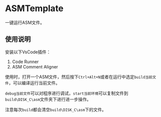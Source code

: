 # ASMTemplate

一键运行ASM文件。

## 使用说明

安装以下VsCode插件：

1. Code Runner
2. ASM Comment Aligner

使用时，打开一个ASM文件，然后按下`Ctrl+Alt+N`或者在运行中选定`build当前文件`，可以编译运行当前文件。

`debug当前文件`可以对程序进行调试，`start当前环境`可以复制文件到`build\DISK_C\asm`文件夹下进行进一步操作。

注意每次`build`都会清空`build\DISK_C\asm`下的文件。
